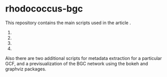 # rhodococcus-bgc

This repository contains the main scripts used in the article .

1.
2.
3.
4.

Also there are two additional scripts for metadata extraction for a particular GCF, and a previsualization of the BGC network using the bokeh and graphviz packages.
